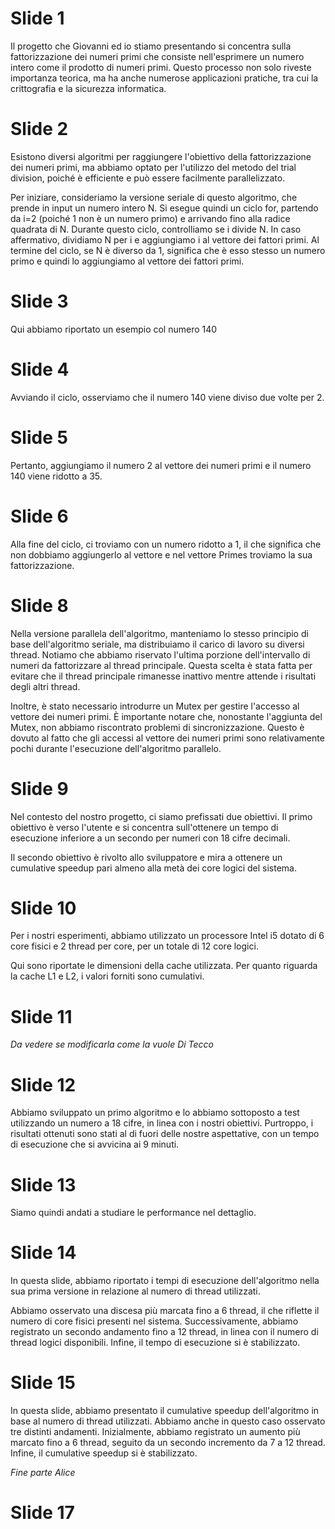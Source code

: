# Slide 1

Il progetto che Giovanni ed io stiamo presentando si concentra sulla fattorizzazione dei numeri primi che consiste nell'esprimere un numero intero come il prodotto di numeri primi. Questo processo non solo riveste importanza teorica, ma ha anche numerose applicazioni pratiche, tra cui la crittografia e la sicurezza informatica.

# Slide 2

Esistono diversi algoritmi per raggiungere l'obiettivo della fattorizzazione dei numeri primi, ma abbiamo optato per l'utilizzo del metodo del trial division, poiché è efficiente e può essere facilmente parallelizzato.

Per iniziare, consideriamo la versione seriale di questo algoritmo, che prende in input un numero intero N. 
Si esegue quindi un ciclo for, partendo da i=2 (poiché 1 non è un numero primo) e arrivando fino alla radice quadrata di N. 
Durante questo ciclo, controlliamo se i divide N. 
In caso affermativo, dividiamo N per i e aggiungiamo i al vettore dei fattori primi. 
Al termine del ciclo, se N è diverso da 1, significa che è esso stesso un numero primo e quindi lo aggiungiamo al vettore dei fattori primi.

# Slide 3

Qui abbiamo riportato un esempio col numero 140

# Slide 4

Avviando il ciclo, osserviamo che il numero 140 viene diviso due volte per 2.
# Slide 5

Pertanto, aggiungiamo il numero 2 al vettore dei numeri primi e il numero 140 viene ridotto a 35.

# Slide 6

Alla fine del ciclo, ci troviamo con un numero ridotto a 1, il che significa che non dobbiamo aggiungerlo al vettore e nel vettore Primes troviamo la sua fattorizzazione.

# Slide 8

Nella versione parallela dell'algoritmo, manteniamo lo stesso principio di base dell'algoritmo seriale, ma distribuiamo il carico di lavoro su diversi thread. 
Notiamo che abbiamo riservato l'ultima porzione dell'intervallo di numeri da fattorizzare al thread principale. Questa scelta è stata fatta per evitare che il thread principale rimanesse inattivo mentre attende i risultati degli altri thread.

Inoltre, è stato necessario introdurre un Mutex per gestire l'accesso al vettore dei numeri primi. È importante notare che, nonostante l'aggiunta del Mutex, non abbiamo riscontrato problemi di sincronizzazione. Questo è dovuto al fatto che gli accessi al vettore dei numeri primi sono relativamente pochi durante l'esecuzione dell'algoritmo parallelo.

# Slide 9

Nel contesto del nostro progetto, ci siamo prefissati due obiettivi. 
Il primo obiettivo è verso l'utente e si concentra sull'ottenere un tempo di esecuzione inferiore a un secondo per numeri con 18 cifre decimali.

Il secondo obiettivo è rivolto allo sviluppatore e mira a ottenere un cumulative speedup pari almeno alla metà dei core logici del sistema. 

# Slide 10

Per i nostri esperimenti, abbiamo utilizzato un processore Intel i5 dotato di 6 core fisici e 2 thread per core, per un totale di 12 core logici. 

Qui sono riportate le dimensioni della cache utilizzata. Per quanto riguarda la cache L1 e L2, i valori forniti sono cumulativi.

# Slide 11

*Da vedere se modificarla come la vuole Di Tecco*

# Slide 12

Abbiamo sviluppato un primo algoritmo e lo abbiamo sottoposto a test utilizzando un numero a 18 cifre, in linea con i nostri obiettivi. 
Purtroppo, i risultati ottenuti sono stati al di fuori delle nostre aspettative, con un tempo di esecuzione che si avvicina ai 9 minuti. 

# Slide 13

Siamo quindi andati a studiare le performance nel dettaglio.

# Slide 14

In questa slide, abbiamo riportato i tempi di esecuzione dell'algoritmo nella sua prima versione in relazione al numero di thread utilizzati.

Abbiamo osservato una discesa più marcata fino a 6 thread, il che riflette il numero di core fisici presenti nel sistema. 
Successivamente, abbiamo registrato un secondo andamento fino a 12 thread, in linea con il numero di thread logici disponibili. 
Infine, il tempo di esecuzione si è stabilizzato.

# Slide 15

In questa slide, abbiamo presentato il cumulative speedup dell'algoritmo in base al numero di thread utilizzati. 
Abbiamo anche in questo caso osservato tre distinti andamenti. 
Inizialmente, abbiamo registrato un aumento più marcato fino a 6 thread, seguito da un secondo incremento da 7 a 12 thread. Infine, il cumulative speedup si è stabilizzato.

*Fine parte Alice*
# Slide 17

